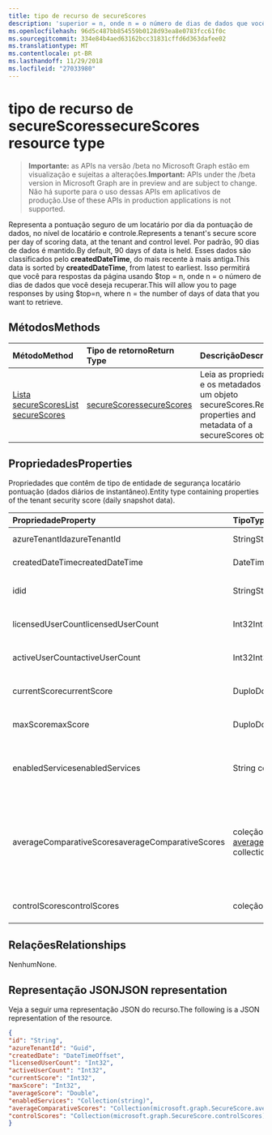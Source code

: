 ```yaml
---
title: tipo de recurso de secureScores
description: 'superior = n, onde n = o número de dias de dados que você deseja recuperar. '
ms.openlocfilehash: 96d5c487bb854559b0128d93ea8e0783fcc61f0c
ms.sourcegitcommit: 334e84b4aed63162bcc31831cffd6d363dafee02
ms.translationtype: MT
ms.contentlocale: pt-BR
ms.lasthandoff: 11/29/2018
ms.locfileid: "27033980"
---
```

# <a name="securescores-resource-type"></a><span data-ttu-id="aac8e-103">tipo de recurso de secureScores</span><span class="sxs-lookup"><span data-stu-id="aac8e-103">secureScores resource type</span></span>

> <span data-ttu-id="aac8e-104">**Importante:** as APIs na versão /beta no Microsoft Graph estão em visualização e sujeitas a alterações.</span><span class="sxs-lookup"><span data-stu-id="aac8e-104">**Important:** APIs under the /beta version in Microsoft Graph are in preview and are subject to change.</span></span> <span data-ttu-id="aac8e-105">Não há suporte para o uso dessas APIs em aplicativos de produção.</span><span class="sxs-lookup"><span data-stu-id="aac8e-105">Use of these APIs in production applications is not supported.</span></span>

<span data-ttu-id="aac8e-106">Representa a pontuação seguro de um locatário por dia da pontuação de dados, no nível de locatário e controle.</span><span class="sxs-lookup"><span data-stu-id="aac8e-106">Represents a tenant's secure score per day of scoring data, at the tenant and control level.</span></span> <span data-ttu-id="aac8e-107">Por padrão, 90 dias de dados é mantido.</span><span class="sxs-lookup"><span data-stu-id="aac8e-107">By default, 90 days of data is held.</span></span> <span data-ttu-id="aac8e-108">Esses dados são classificados pelo **createdDateTime**, do mais recente à mais antiga.</span><span class="sxs-lookup"><span data-stu-id="aac8e-108">This data is sorted by **createdDateTime**, from latest to earliest.</span></span> <span data-ttu-id="aac8e-109">Isso permitirá que você para respostas da página usando $top = n, onde n = o número de dias de dados que você deseja recuperar.</span><span class="sxs-lookup"><span data-stu-id="aac8e-109">This will allow you to page responses by using $top=n, where n = the number of days of data that you want to retrieve.</span></span> 


## <a name="methods"></a><span data-ttu-id="aac8e-110">Métodos</span><span class="sxs-lookup"><span data-stu-id="aac8e-110">Methods</span></span>

| <span data-ttu-id="aac8e-111">Método</span><span class="sxs-lookup"><span data-stu-id="aac8e-111">Method</span></span>   | <span data-ttu-id="aac8e-112">Tipo de retorno</span><span class="sxs-lookup"><span data-stu-id="aac8e-112">Return Type</span></span>|<span data-ttu-id="aac8e-113">Descrição</span><span class="sxs-lookup"><span data-stu-id="aac8e-113">Description</span></span>|
|:---------------|:--------|:----------|
|[<span data-ttu-id="aac8e-114">Lista secureScores</span><span class="sxs-lookup"><span data-stu-id="aac8e-114">List secureScores</span></span>](../api/securescores-list.md) | [<span data-ttu-id="aac8e-115">secureScores</span><span class="sxs-lookup"><span data-stu-id="aac8e-115">secureScores</span></span>](securescores.md) |<span data-ttu-id="aac8e-116">Leia as propriedades e os metadados de um objeto secureScores.</span><span class="sxs-lookup"><span data-stu-id="aac8e-116">Read properties and metadata of a secureScores object.</span></span>|


## <a name="properties"></a><span data-ttu-id="aac8e-117">Propriedades</span><span class="sxs-lookup"><span data-stu-id="aac8e-117">Properties</span></span>
<span data-ttu-id="aac8e-118">Propriedades que contêm de tipo de entidade de segurança locatário pontuação (dados diários de instantâneo).</span><span class="sxs-lookup"><span data-stu-id="aac8e-118">Entity type containing properties of the tenant security score (daily snapshot data).</span></span>

|<span data-ttu-id="aac8e-119">Propriedade</span><span class="sxs-lookup"><span data-stu-id="aac8e-119">Property</span></span> |<span data-ttu-id="aac8e-120">Tipo</span><span class="sxs-lookup"><span data-stu-id="aac8e-120">Type</span></span> |<span data-ttu-id="aac8e-121">Descrição</span><span class="sxs-lookup"><span data-stu-id="aac8e-121">Description</span></span> |
|:--|:--|:--|
|   <span data-ttu-id="aac8e-122">azureTenantId</span><span class="sxs-lookup"><span data-stu-id="aac8e-122">azureTenantId</span></span>   |   <span data-ttu-id="aac8e-123">String</span><span class="sxs-lookup"><span data-stu-id="aac8e-123">String</span></span>  |   <span data-ttu-id="aac8e-124">ID de cadeia de caracteres do GUID para o inquilino.</span><span class="sxs-lookup"><span data-stu-id="aac8e-124">GUID string for tenant ID.</span></span>  |
|   <span data-ttu-id="aac8e-125">createdDateTime</span><span class="sxs-lookup"><span data-stu-id="aac8e-125">createdDateTime</span></span> |   <span data-ttu-id="aac8e-126">DateTimeOffset</span><span class="sxs-lookup"><span data-stu-id="aac8e-126">DateTimeOffset</span></span>  |   <span data-ttu-id="aac8e-127">A data em que a entidade é criada.</span><span class="sxs-lookup"><span data-stu-id="aac8e-127">The date when the entity is created.</span></span>  |
|   <span data-ttu-id="aac8e-128">id</span><span class="sxs-lookup"><span data-stu-id="aac8e-128">id</span></span>  |   <span data-ttu-id="aac8e-129">String</span><span class="sxs-lookup"><span data-stu-id="aac8e-129">String</span></span>  |   <span data-ttu-id="aac8e-130">Combinação de azureTenantId_createdDateTime.</span><span class="sxs-lookup"><span data-stu-id="aac8e-130">Combination of azureTenantId_createdDateTime.</span></span>   |
|   <span data-ttu-id="aac8e-131">licensedUserCount</span><span class="sxs-lookup"><span data-stu-id="aac8e-131">licensedUserCount</span></span>   |   <span data-ttu-id="aac8e-132">Int32</span><span class="sxs-lookup"><span data-stu-id="aac8e-132">Int32</span></span>   |   <span data-ttu-id="aac8e-133">Licenciado contagem de usuários do determinado inquilino.</span><span class="sxs-lookup"><span data-stu-id="aac8e-133">Licensed user count of the given tenant.</span></span>    |
|   <span data-ttu-id="aac8e-134">activeUserCount</span><span class="sxs-lookup"><span data-stu-id="aac8e-134">activeUserCount</span></span> |   <span data-ttu-id="aac8e-135">Int32</span><span class="sxs-lookup"><span data-stu-id="aac8e-135">Int32</span></span>   |   <span data-ttu-id="aac8e-136">Contagem de usuário ativo do determinado inquilino.</span><span class="sxs-lookup"><span data-stu-id="aac8e-136">Active user count of the given tenant.</span></span>  |
|   <span data-ttu-id="aac8e-137">currentScore</span><span class="sxs-lookup"><span data-stu-id="aac8e-137">currentScore</span></span>    |   <span data-ttu-id="aac8e-138">Duplo</span><span class="sxs-lookup"><span data-stu-id="aac8e-138">Double</span></span>  |   <span data-ttu-id="aac8e-139">Pontuação de locatário atual que já alcançou na data especificada.</span><span class="sxs-lookup"><span data-stu-id="aac8e-139">Tenant current attained score on specified date.</span></span>    |
|   <span data-ttu-id="aac8e-140">maxScore</span><span class="sxs-lookup"><span data-stu-id="aac8e-140">maxScore</span></span> |  <span data-ttu-id="aac8e-141">Duplo</span><span class="sxs-lookup"><span data-stu-id="aac8e-141">Double</span></span>  |   <span data-ttu-id="aac8e-142">Locatário pontuação possíveis máxima na data especificada.</span><span class="sxs-lookup"><span data-stu-id="aac8e-142">Tenant maximum possible score on specified date.</span></span>    |
|   <span data-ttu-id="aac8e-143">enabledServices</span><span class="sxs-lookup"><span data-stu-id="aac8e-143">enabledServices</span></span> |   <span data-ttu-id="aac8e-144">String collection</span><span class="sxs-lookup"><span data-stu-id="aac8e-144">String collection</span></span>   |   <span data-ttu-id="aac8e-145">Serviços fornecida pela Microsoft para o locatário (por exemplo, Exchange online, Skype, Sharepoint).</span><span class="sxs-lookup"><span data-stu-id="aac8e-145">Microsoft-provided services for the tenant (for example, Exchange online, Skype, Sharepoint).</span></span>   |
|   <span data-ttu-id="aac8e-146">averageComparativeScores</span><span class="sxs-lookup"><span data-stu-id="aac8e-146">averageComparativeScores</span></span> |  <span data-ttu-id="aac8e-147">coleção [averageComparativeScore](averagecomparativescore.md)</span><span class="sxs-lookup"><span data-stu-id="aac8e-147">[averageComparativeScore](averagecomparativescore.md) collection</span></span>    |<span data-ttu-id="aac8e-148">Pontuação média por escopos diferentes (por exemplo, média por setor, média por assentos) e a categoria de controle (identidade, dados, dispositivo, aplicativos, infra-estrutura) dentro do escopo.</span><span class="sxs-lookup"><span data-stu-id="aac8e-148">Average score by different scopes (for example, average by industry, average by seating) and control category (Identity, Data, Device, Apps, Infrastructure) within the scope.</span></span> |
|   <span data-ttu-id="aac8e-149">controlScores</span><span class="sxs-lookup"><span data-stu-id="aac8e-149">controlScores</span></span> | <span data-ttu-id="aac8e-150">coleção [controlScore](controlscore.md)</span><span class="sxs-lookup"><span data-stu-id="aac8e-150">[controlScore](controlscore.md) collection</span></span>  |   <span data-ttu-id="aac8e-151">Contém as pontuações de locatário de um conjunto de controles.</span><span class="sxs-lookup"><span data-stu-id="aac8e-151">Contains tenant scores for a set of controls.</span></span>   |


## <a name="relationships"></a><span data-ttu-id="aac8e-152">Relações</span><span class="sxs-lookup"><span data-stu-id="aac8e-152">Relationships</span></span>

<span data-ttu-id="aac8e-153">Nenhum</span><span class="sxs-lookup"><span data-stu-id="aac8e-153">None.</span></span>

## <a name="json-representation"></a><span data-ttu-id="aac8e-154">Representação JSON</span><span class="sxs-lookup"><span data-stu-id="aac8e-154">JSON representation</span></span>

<span data-ttu-id="aac8e-155">Veja a seguir uma representação JSON do recurso.</span><span class="sxs-lookup"><span data-stu-id="aac8e-155">The following is a JSON representation of the resource.</span></span>

<!-- {
  "blockType": "resource",
  "optionalProperties": [

  ],
  "@odata.type": "microsoft.graph.secureScores"
}-->

```json
{
"id": "String",
"azureTenantId": "Guid",
"createdDate": "DateTimeOffset",
"licensedUserCount": "Int32",
"activeUserCount": "Int32",
"currentScore": "Int32",
"maxScore": "Int32",
"averageScore": "Double",
"enabledServices": "Collection(string)",
"averageComparativeScores": "Collection(microsoft.graph.SecureScore.averageComparativeScores)",
"controlScores": "Collection(microsoft.graph.SecureScore.controlScores)",
}

```


<!-- {
  "type": "#page.annotation",
  "description": "secureScores resource",
  "keywords": "",
  "section": "documentation",
  "tocPath": ""
}-->
